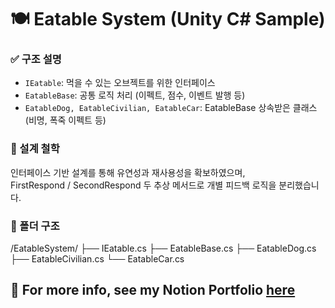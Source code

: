 # 🍽️ Eatable System (Unity C# Sample)

### ✅ 구조 설명
- `IEatable`: 먹을 수 있는 오브젝트를 위한 인터페이스
- `EatableBase`: 공통 로직 처리 (이펙트, 점수, 이벤트 발행 등)
- `EatableDog, EatableCivilian, EatableCar`: EatableBase 상속받은 클래스 (비명, 폭죽 이펙트 등)

### 🎯 설계 철학
인터페이스 기반 설계를 통해 유연성과 재사용성을 확보하였으며,  
FirstRespond / SecondRespond 두 추상 메서드로 개별 피드백 로직을 분리했습니다.

### 📁 폴더 구조
/EatableSystem/
├── IEatable.cs
├── EatableBase.cs
├── EatableDog.cs
├── EatableCivilian.cs
└── EatableCar.cs

## 🔗 For more info, see my Notion Portfolio [here](https://charm-root-c91.notion.site/1ed101f05bcb80f8b5aecd1354e6016d)
